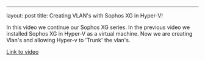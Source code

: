 ---
layout: post
title: Creating VLAN's with Sophos XG in Hyper-V!

In this video we continue our Sophos XG series. In the previous video we installed Sophos XG in Hyper-V as a virtual machine.
Now we are creating Vlan's and allowing Hyper-v to 'Trunk' the vlan's.

[Link to video](https://www.youtube.com/watch?v=1GrQDet3XlU)
